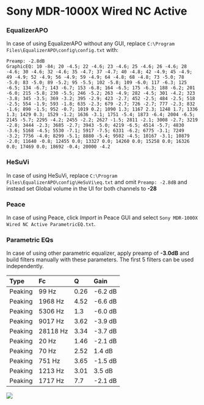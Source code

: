 # Sony MDR-1000X Wired NC Active

### EqualizerAPO
In case of using EqualizerAPO without any GUI, replace `C:\Program Files\EqualizerAPO\config\config.txt`
with:
```
Preamp: -2.8dB
GraphicEQ: 10 -84; 20 -4.5; 22 -4.6; 23 -4.6; 25 -4.6; 26 -4.6; 28 -4.6; 30 -4.6; 32 -4.6; 35 -4.7; 37 -4.7; 40 -4.8; 42 -4.9; 45 -4.9; 49 -4.9; 52 -4.9; 56 -4.9; 59 -4.9; 64 -4.8; 68 -4.8; 73 -5.0; 78 -5.0; 83 -5.0; 89 -5.2; 95 -5.5; 102 -5.8; 109 -6.0; 117 -6.3; 125 -6.5; 134 -6.7; 143 -6.7; 153 -6.8; 164 -6.5; 175 -6.3; 188 -6.2; 201 -6.0; 215 -5.8; 230 -5.5; 246 -5.2; 263 -4.9; 282 -4.5; 301 -4.2; 323 -3.8; 345 -3.5; 369 -3.2; 395 -2.9; 423 -2.7; 452 -2.5; 484 -2.5; 518 -2.5; 554 -1.9; 593 -1.8; 635 -2.3; 679 -2.7; 726 -2.7; 777 -2.3; 832 -1.6; 890 -1.5; 952 -0.7; 1019 0.2; 1090 1.3; 1167 2.3; 1248 1.7; 1336 1.3; 1429 0.3; 1529 -1.2; 1636 -3.1; 1751 -5.4; 1873 -6.4; 2004 -6.5; 2145 -5.7; 2295 -4.2; 2455 -2.2; 2627 -1.5; 2811 -2.1; 3008 -2.7; 3219 -2.8; 3444 -2.3; 3685 -2.7; 3943 -5.0; 4219 -6.5; 4514 -5.7; 4830 -3.6; 5168 -4.5; 5530 -7.1; 5917 -7.5; 6331 -6.2; 6775 -3.1; 7249 -3.2; 7756 -4.0; 8299 -5.1; 8880 -5.4; 9502 -4.5; 10167 -3.1; 10879 -2.0; 11640 -0.8; 12455 0.0; 13327 0.0; 14260 0.0; 15258 0.0; 16326 0.0; 17469 0.0; 18692 -0.4; 20000 -4.2
```

### HeSuVi
In case of using HeSuVi, replace `C:\Program Files\EqualizerAPO\config\HeSuVi\eq.txt` and omit `Preamp:
-2.8dB` and instead set Global volume in the UI for both channels to **-28**

### Peace
In case of using Peace, click *Import* in Peace GUI and select `Sony MDR-1000X Wired NC Active ParametricEQ.txt`.

### Parametric EQs
In case of using other parametric equalizer, apply preamp of **-3.0dB** and build filters manually with
these parameters. The first 5 filters can be used independently.

| Type    | Fc       |    Q | Gain    |
|:--------|:---------|:-----|:--------|
| Peaking | 99 Hz    | 0.26 | -6.2 dB |
| Peaking | 1968 Hz  | 4.52 | -6.6 dB |
| Peaking | 5306 Hz  | 1.3  | -6.0 dB |
| Peaking | 9017 Hz  | 3.62 | -3.9 dB |
| Peaking | 28118 Hz | 3.34 | -3.7 dB |
| Peaking | 20 Hz    | 1.46 | -2.1 dB |
| Peaking | 70 Hz    | 2.52 | 1.4 dB  |
| Peaking | 751 Hz   | 3.65 | -1.5 dB |
| Peaking | 1213 Hz  | 3.01 | 3.5 dB  |
| Peaking | 1717 Hz  | 7.7  | -2.1 dB |

![](https://raw.githubusercontent.com/jaakkopasanen/AutoEq/master/results/innerfidelity/sbaf-serious/Sony%20MDR-1000X%20Wired%20NC%20Active/Sony%20MDR-1000X%20Wired%20NC%20Active.png)